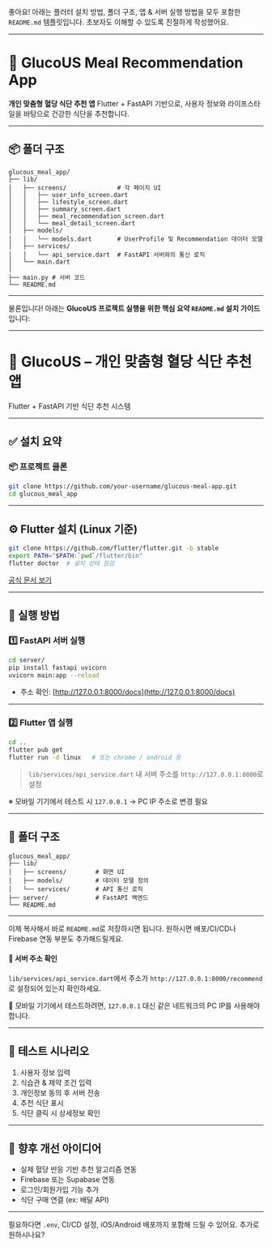 좋아요! 아래는 플러터 설치 방법, 폴더 구조, 앱 & 서버 실행 방법을 모두 포함한 `README.md` 템플릿입니다. 초보자도 이해할 수 있도록 친절하게 작성했어요.

---

# 🥗 GlucoUS Meal Recommendation App

**개인 맞춤형 혈당 식단 추천 앱**
Flutter + FastAPI 기반으로, 사용자 정보와 라이프스타일을 바탕으로 건강한 식단을 추천합니다.

---

## 📦 폴더 구조

```plaintext
glucous_meal_app/
├── lib/
│   ├── screens/              # 각 페이지 UI
│   │   ├── user_info_screen.dart
│   │   ├── lifestyle_screen.dart
│   │   ├── summary_screen.dart
│   │   ├── meal_recommendation_screen.dart
│   │   └── meal_detail_screen.dart
│   ├── models/
│   │   └── models.dart       # UserProfile 및 Recommendation 데이터 모델
│   ├── services/
│   │   └── api_service.dart  # FastAPI 서버와의 통신 로직
│   └── main.dart
│
├── main.py # 서버 코드 
└── README.md
```

---

물론입니다! 아래는 **GlucoUS 프로젝트 실행을 위한 핵심 요약 `README.md` 설치 가이드**입니다:

---

# 🥗 GlucoUS – 개인 맞춤형 혈당 식단 추천 앱

Flutter + FastAPI 기반 식단 추천 시스템

---

## ✅ 설치 요약

### 📦 프로젝트 클론

```bash
git clone https://github.com/your-username/glucous-meal-app.git
cd glucous_meal_app
```

---

## ⚙️ Flutter 설치 (Linux 기준)

```bash
git clone https://github.com/flutter/flutter.git -b stable
export PATH="$PATH:`pwd`/flutter/bin"
flutter doctor  # 설치 상태 점검
```

[공식 문서 보기](https://docs.flutter.dev/get-started/install)

---

## 🚀 실행 방법

### 1️⃣ FastAPI 서버 실행

```bash
cd server/
pip install fastapi uvicorn
uvicorn main:app --reload
```

* 주소 확인: [http://127.0.0.1:8000/docs](http://127.0.0.1:8000/docs)

---

### 2️⃣ Flutter 앱 실행

```bash
cd ..
flutter pub get
flutter run -d linux   # 또는 chrome / android 등
```

> `lib/services/api_service.dart` 내 서버 주소를 `http://127.0.0.1:8000`로 설정

※ 모바일 기기에서 테스트 시 `127.0.0.1` → PC IP 주소로 변경 필요

---

## 📂 폴더 구조

```plaintext
glucous_meal_app/
├── lib/
│   ├── screens/        # 화면 UI
│   ├── models/         # 데이터 모델 정의
│   └── services/       # API 통신 로직
├── server/             # FastAPI 백엔드
└── README.md
```

---

이제 복사해서 바로 `README.md`로 저장하시면 됩니다. 원하시면 배포/CI/CD나 Firebase 연동 부분도 추가해드릴게요.


#### 🧩 서버 주소 확인

`lib/services/api_service.dart`에서 주소가 `http://127.0.0.1:8000/recommend`로 설정되어 있는지 확인하세요.

📱 모바일 기기에서 테스트하려면, `127.0.0.1` 대신 같은 네트워크의 PC IP를 사용해야 합니다.

---

## 🧪 테스트 시나리오

1. 사용자 정보 입력
2. 식습관 & 제약 조건 입력
3. 개인정보 동의 후 서버 전송
4. 추천 식단 표시
5. 식단 클릭 시 상세정보 확인

---

## 🧠 향후 개선 아이디어

* 실제 혈당 반응 기반 추천 알고리즘 연동
* Firebase 또는 Supabase 연동
* 로그인/회원가입 기능 추가
* 식단 구매 연결 (ex: 배달 API)

---

필요하다면 `.env`, CI/CD 설정, iOS/Android 배포까지 포함해 드릴 수 있어요. 추가로 원하시나요?
